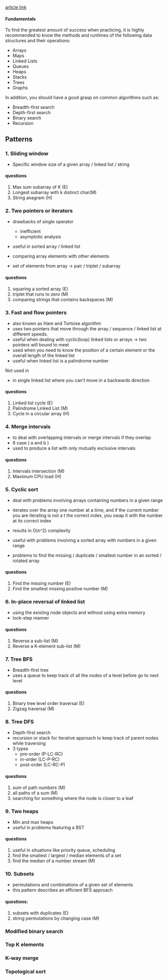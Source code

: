 
[article link](https://hackernoon.com/14-patterns-to-ace-any-coding-interview-question-c5bb3357f6ed)


#### Fundamentals
To find the greatest amount of success when practicing, it is highly recommended to know the methods and runtimes of the following data structures and their operations:

- Arrays
- Maps
- Linked Lists
- Queues
- Heaps
- Stacks
- Trees
- Graphs

In addition, you should have a good grasp on common algorithms such as:

- Breadth-first search
- Depth-first search
- Binary search
- Recursion



## Patterns
### 1. Sliding window
- Specific window size of a given array / linked list / string
#### questions
1. Max sum subarray of K (E)
2. Longest subarray with k distinct char(M)
3. String anagram (H)

### 2. Two pointers or iterators
- drawbacks of single operator
	- inefficient
	- asymptotic analysis

- useful in sorted array / linked list
- comparing array elements with other elements
- set of elements from array -> pair / triplet / subarray
#### questions
1. squaring a sorted array (E)
2. triplet that runs to zero (M)
3. comparing strings that contains backspaces (M)

### 3. Fast and flow pointers
- also known as Hare and Tortoise algorithm
- uses two pointers that move through the array / sequence / linked list at different speeds.
- useful when dealing with cyclic(loop) linked lists or arrays -> two pointers will bound to meet
- used when you need to know the position of a certain element or the overall length of the linked list
- useful when linked list is a palindrome number

Not used in 
- in single linked list where you can't move in a backwards direction
#### questions
1. Linked list cycle (E)
2. Palindrome Linked List (M)
3. Cycle in a circular array (H)

### 4. Merge intervals
- to deal with overlapping intervals or merge intervals if they overlap
- 6 case ( a and b )
- used to produce a list with only mutually exclusive intervals
#### questions
1. Intervals intersection (M)
2. Maximum CPU load (H)

### 5. Cyclic sort
- deal with problems involving arrays containing numbers in a given range
- iterates over the array one number at a time, and if the current number you are iterating is not a t the correct index, you swap it with the number at its correct index
- results in O(n^2) complexity

- useful with problems involving a sorted array with numbers in a given range
- problems to find the missing / duplicate / smallest number in an sorted  / rotated array
#### questions
1. Find the missing number (E)
2. Find the smallest missing positive number (M)

### 6. In-place reversal of linked list

- using the existing node objects and without using extra memory
- lock-step manner
#### questions
1. Reverse a sub-list (M)
2. Reverse a K-element sub-list (M)

### 7. Tree BFS
- Breadth-first tree
- uses a queue to keep track of all the nodes of a level before go to next level
#### questions
1. Binary tree level order traversal (E)
2. Zigzag traversal (M)

### 8. Tree DFS
- Depth-first search
- recursion or stack for iterative approach to keep track of parent nodes while traversing
- 3 types
	- pre-order (P-LC-RC)
	- in-order (LC-P-RC)
	- post-order (LC-RC-P)
#### questions
1. sum of path numbers (M)
2. all paths of a sum (M)
3. searching for something where the node is closer to a leaf

### 9. Two heaps
- Min and max heaps
- useful in problems featuring a BST
#### questions
1. useful in situations like priority queue, scheduling
2. find the smallest / largest / median elements of a set
3. find the median of a number stream (M)

### 10. Subsets
- permutations and combinations of a given set of elements
- this pattern describes an efficient BFS approach
#### questions:
1. subsets with duplicates (E)
2. string permutations by changing case (M)

### Modified binary search
### Top K elements
### K-way merge
### Topological sort